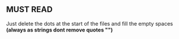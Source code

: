 ## MUST READ
Just delete the dots at the start of the files and fill the empty spaces **(always as strings dont remove quotes "")**